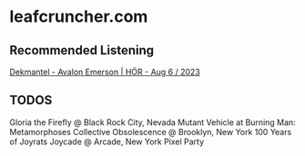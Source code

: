 leafcruncher.com
================

Recommended Listening
---------------------

[Dekmantel - Avalon Emerson | HÖR - Aug 6 / 2023](https://www.youtube.com/watch?v=r6Ve47lJ-PA)

TODOS
-----

Gloria the Firefly @ Black Rock City, Nevada
Mutant Vehicle at Burning Man: Metamorphoses
Collective Obsolescence @ Brooklyn, New York
100 Years of Joyrats
Joycade @ Arcade, New York
Pixel Party
